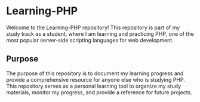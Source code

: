 # Learning-PHP

Welcome to the Learning-PHP repository! This repository is part of my study track as a student, where I am learning and practicing PHP, one of the most popular server-side scripting languages for web development.

## Purpose

The purpose of this repository is to document my learning progress and provide a comprehensive resource for anyone else who is studying PHP. This repository serves as a personal learning tool to organize my study materials, monitor my progress, and provide a reference for future projects. 
